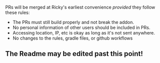 PRs will be merged at Ricky's earliest convenience *provided* they follow these rules:
- The PRs must still build properly and not break the addon.
- No personal information of other users should be included in PRs.
- Accessing location, IP, etc is okay as long as it's not sent anywhere.
- No changes to the rules, gradle files, or github workflows

## The Readme may be edited past this point!
